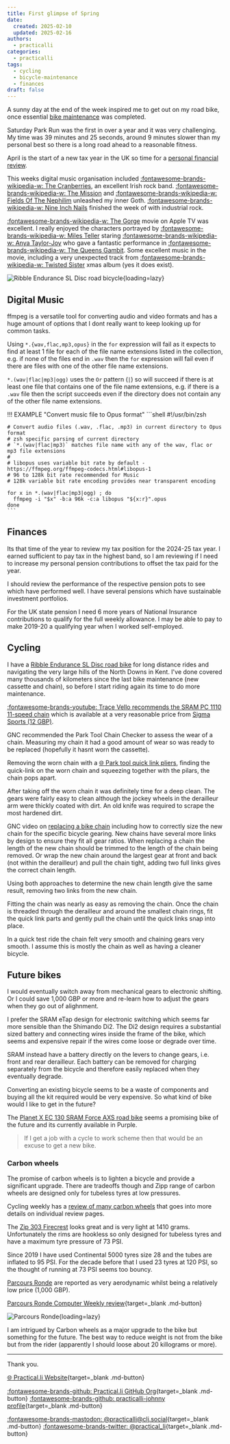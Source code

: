 ```yaml
---
title: First glimpse of Spring
date:
  created: 2025-02-10
  updated: 2025-02-16
authors:
  - practicalli
categories:
  - practicalli
tags:
  - cycling
  - bicycle-maintenance
  - finances
draft: false
---
```


A sunny day at the end of the week inspired me to get out on my road bike, once essential [bike maintenance](#cycling) was completed.

Saturday Park Run was the first in over a year and it was very challenging.  My time was 39 minutes and 25 seconds, around 9 minutes slower than my personal best so there is a long road ahead to a reasonable fitness.

April is the start of a new tax year in the UK so time for a [personal financial review](#finances).

This weeks digital music organisation included [:fontawesome-brands-wikipedia-w: The Cranberries](https://en.wikipedia.org/wiki/The_Cranberries), an excellent Irish rock band. [:fontawesome-brands-wikipedia-w: The Mission](https://en.wikipedia.org/wiki/The_Mission_(band)) and [:fontawesome-brands-wikipedia-w: Fields Of The Nephilim](https://en.wikipedia.org/wiki/Fields_of_the_Nephilim) unleashed my inner Goth.  [:fontawesome-brands-wikipedia-w: Nine Inch Nails](https://en.wikipedia.org/wiki/Nine_Inch_Nails) finished the week of with industrial rock.

[:fontawesome-brands-wikipedia-w: The Gorge](https://en.wikipedia.org/wiki/The_Gorge_(film)) movie on Apple TV was excellent.  I really enjoyed the characters portrayed by [:fontawesome-brands-wikipedia-w: Miles Teller](https://en.wikipedia.org/wiki/Miles_Teller) staring [:fontawesome-brands-wikipedia-w: Anya Taylor-Joy](https://en.wikipedia.org/wiki/Miles_Teller) who gave a fantastic performance in [:fontawesome-brands-wikipedia-w: The Queens Gambit](https://en.wikipedia.org/wiki/The_Queen%27s_Gambit_(miniseries)).  Some excellent music in the movie, including a very unexpected track from [:fontawesome-brands-wikipedia-w: Twisted Sister](https://en.wikipedia.org/wiki/Twisted_Sister) xmas album (yes it does exist).

![Ribble Endurance SL Disc road bicycle](https://c02.purpledshub.com/uploads/sites/39/2019/05/DSC_6888-2827ed4-e1568023172553.jpg){loading=lazy}


<!-- more -->


## Digital Music

ffmpeg is a versatile tool for converting audio and video formats and has a huge amount of options that I dont really want to keep looking up for common tasks.


Using `*.{wav,flac,mp3,opus}` in the `for` expression will fail as it expects to find at least 1 file for each of the file name extensions listed in the collection, e.g. if none of the files end in `.wav` then the `for` expression will fail even if there are files with one of the other file name extensions.

`*.(wav|flac|mp3|ogg)` uses the `Or` pattern (`|`) so will succeed if there is at least one file that contains one of the file name extensions, e.g. if there is a `.wav` file then the script succeeds even if the directory does not contain any of the other file name extensions.


!!! EXAMPLE "Convert music file to Opus format"
    ```shell
    #!/usr/bin/zsh

    # Convert audio files (.wav, .flac, .mp3) in current directory to Opus format
    # zsh specific parsing of current directory
    # `*.(wav|flac|mp3)` matches file name with any of the wav, flac or mp3 file extensions
    #
    # libopus uses variable bit rate by default - https://ffmpeg.org/ffmpeg-codecs.html#libopus-1
    # 96 to 128k bit rate recommended for Music
    # 128k variable bit rate encoding provides near transparent encoding

    for x in *.(wav|flac|mp3|ogg) ; do
      ffmpeg -i "$x" -b:a 96k -c:a libopus "${x:r}".opus
    done
    ```


## Finances

Its that time of the year to review my tax position for the 2024-25 tax year.  I earned sufficient to pay tax in the highest band, so I am reviewing if I need to increase my personal pension contributions to offset the tax paid for the year.

I should review the performance of the respective pension pots to see which have performed well.  I have several pensions which have sustainable investment portfolios.

For the UK state pension I need 6 more years of National Insurance contributions to qualify for the full weekly allowance.  I may be able to pay to make 2019-20 a qualifying year when I worked self-employed.


## Cycling

I have a [Ribble Endurance SL Disc road bike](https://www.ribblecycles.co.uk/ribble-endurance-sl-disc/?colour=red) for long distance rides and navigating the very large hills of the North Downs in Kent.  I've done covered many thousands of kilometers since the last bike maintenance (new cassette and chain), so before I start riding again its time to do more maintenance.

[:fontawesome-brands-youtube: Trace Vello recommends the SRAM PC 1110 11-speed chain](https://youtu.be/6I3iTMjmQKI?si=uBikbqXtPQyWwhVT&t=578) which is available at a very reasonable price from [Sigma Sports (12 GBP)](https://www.sigmasports.com/item/SRAM/PC-1110-11-Speed-Chain-with-Powerlock/I5VU).

GNC recommended the Park Tool Chain Checker to assess the wear of a chain.  Measuring my chain it had a good amount of wear so was ready to be replaced (hopefully it hasnt worn the cassette).

Removing the worn chain with a [:globe_with_meridians: Park tool quick link pliers](https://www.parktool.com/en-int/product/master-link-pliers-mlp-1-2), finding the quick-link on the worn chain and squeezing together with the pilars, the chain pops apart.

After taking off the worn chain it was definitely time for a deep clean.  The gears were fairly easy to clean although the jockey wheels in the derailleur arm were thickly coated with dirt.  An old knife was required to scrape the most hardened dirt.

GNC video on [replacing a bike chain](https://www.youtube.com/watch?v=rWchudX-Tqs) including how to correctly size the new chain for the specific bicycle gearing.  New chains have several more links by design to ensure they fit all gear ratios.  When replacing a chain the length of the new chain should be trimmed to the length of the chain being removed.  Or wrap the new chain around the largest gear at front and back (not within the derailleur) and pull the chain tight, adding two full links gives the correct chain length.

Using both approaches to determine the new chain length give the same result, removing two links from the new chain.

Fitting the chain was nearly as easy as removing the chain.  Once the chain is threaded through the derailleur and around the smallest chain rings, fit the quick link parts and gently pull the chain until the quick links snap into place.

In a quick test ride the chain felt very smooth and chaining gears very smooth.  I assume this is mostly the chain as well as having a cleaner bicycle.

## Future bikes

I would eventually switch away from mechanical gears to electronic shifting.  Or I could save 1,000 GBP or more and re-learn how to adjust the gears when they go out of alighnment.

I prefer the SRAM eTap design for electronic switching which seems far more sensible than the Shimando Di2.  The Di2 design requires a substantial sized battery and connecting wires inside the frame of the bike, which seems and expensive repair if the wires come loose or degrade over time.

SRAM instead have a battery directly on the levers to change gears, i.e. front and rear derailleur.  Each battery can be removed for charging separately from the bicycle and therefore easily replaced when they eventually degrade.

Converting an existing bicycle seems to be a waste of components and buying all the kit required would be very expensive.  So what kind of bike would I like to get in the future?

The [Planet X EC 130 SRAM Force AXS road bike](https://planetx.co.uk/products/planet-x-ec-130-sram-force-axs-road-bike?sku=18065548568599409756882015) seems a promising bike of the future and its currently available in Purple.

> If I get a job with a cycle to work scheme then that would be an excuse to get a new bike.


### Carbon wheels

The promise of carbon wheels is to lighten a bicycle and provide a significant upgrade.  There are tradeoffs though and Zipp range of carbon wheels are designed only for tubeless tyres at low pressures.

Cycling weekly has a [review of many carbon wheels](https://www.cyclingweekly.com/news/product-news/best-road-bike-wheels-231704) that goes into more details on individual review pages.

The [Zip 303 Firecrest](https://www.cyclingweekly.com/reviews/wheels/zipp-303-firecrest-carbon-tubeless-disc-wheelset) looks great and is very light at 1410 grams.  Unfortunately the rims are hookless so only designed for tubeless tyres and have a maximum tyre pressure of 73 PSI.

Since 2019 I have used Continental 5000 tyres size 28 and the tubes are inflated to 95 PSI.  For the decade before that I used 23 tyres at 120 PSI, so the thought of running at 73 PSI seems too bouncy.

[Parcours Ronde](https://www.parcours.cc/products/ronde?variant=54935132078463) are reported as very aerodynamic whilst being a relatively low price (1,000 GBP).

[Parcours Ronde Computer Weekly review](https://www.cyclingweekly.com/reviews/parcours-ronde-wheelset-review){target=_blank .md-button}

![Parcours Ronde](https://www.parcours.cc/cdn/shop/products/Rondesquare.png?v=1616595319&width=1800){loading=lazy}

I am intrigued by Carbon wheels as a major upgrade to the bike but something for the future.  The best way to reduce weight is not from the bike but from the rider (apparently I should loose about 20 killograms or more).

---
Thank you.

[:globe_with_meridians: Practical.li Website](https://practical.li){target=_blank .md-button}

[:fontawesome-brands-github: Practical.li GitHub Org](https://github.com/practicalli){target=_blank .md-button}
[:fontawesome-brands-github: practicalli-johnny profile](https://github.com/practicalli-johnny){target=_blank .md-button}

[:fontawesome-brands-mastodon: @practicalli@clj.social](https://clj.social/@practicalli){target=_blank .md-button}
[:fontawesome-brands-twitter: @practical_li](https://twitter.com/practcial_li){target=_blank .md-button}
